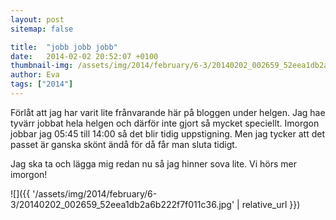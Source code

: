```yaml
---
layout: post
sitemap: false

title:  "jobb jobb jobb"
date:   2014-02-02 20:52:07 +0100
thumbnail-img: /assets/img/2014/february/6-3/20140202_002659_52eea1db2a6b222f7f011c36.jpg
author: Eva
tags: ["2014"]
---
```


Förlåt att jag har varit lite frånvarande här på bloggen under helgen.  Jag hae tyvärr jobbat hela helgen och därför inte gjort så mycket speciellt.  Imorgon jobbar jag 05:45 till 14:00 så det blir tidig uppstigning.  Men jag tycker att det passet är ganska skönt ändå för då får man sluta tidigt. 

Jag ska ta och lägga mig redan nu så jag hinner sova lite. Vi hörs mer imorgon!

![]({{ '/assets/img/2014/february/6-3/20140202_002659_52eea1db2a6b222f7f011c36.jpg'  | relative_url }})

